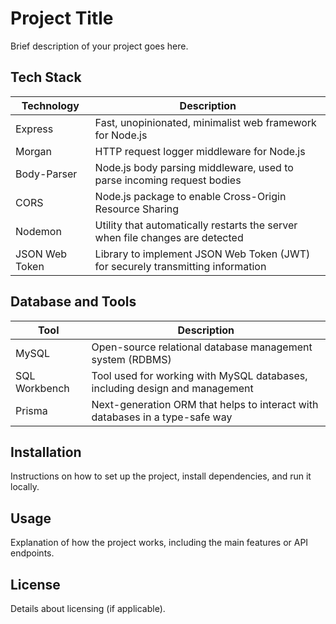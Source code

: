 # Project Title

Brief description of your project goes here.

## Tech Stack

| Technology    | Description                                                                 |
|---------------|-----------------------------------------------------------------------------|
| Express       | Fast, unopinionated, minimalist web framework for Node.js                   |
| Morgan        | HTTP request logger middleware for Node.js                                 |
| Body-Parser   | Node.js body parsing middleware, used to parse incoming request bodies      |
| CORS          | Node.js package to enable Cross-Origin Resource Sharing                     |
| Nodemon       | Utility that automatically restarts the server when file changes are detected |
| JSON Web Token| Library to implement JSON Web Token (JWT) for securely transmitting information |

## Database and Tools

| Tool          | Description                                                                 |
|---------------|-----------------------------------------------------------------------------|
| MySQL         | Open-source relational database management system (RDBMS)                   |
| SQL Workbench | Tool used for working with MySQL databases, including design and management |
| Prisma        | Next-generation ORM that helps to interact with databases in a type-safe way|

## Installation

Instructions on how to set up the project, install dependencies, and run it locally.

## Usage

Explanation of how the project works, including the main features or API endpoints.

## License

Details about licensing (if applicable).
